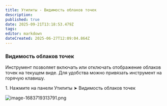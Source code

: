 ```yaml
---
title: Утилиты - Видимость облаков точек
description: 
published: true
date: 2025-09-21T13:18:53.479Z
tags: 
editor: markdown
dateCreated: 2025-06-27T12:09:04.864Z
---
```


### **Видимость облаков точек**

Инструмент позволяет включать или отключать отображение облаков точек на текущем виде. Для удобства можно привязать инструмент на горячую клавишу.

1\. Нажмите на панели Утилиты ➤ Видимость облаков точек

![image-1683719313791.png](https://lh7-rt.googleusercontent.com/docsz/AD_4nXdbc5XYNBJ3U2rzOr20I50CnBpWQl9sfs9DEQolelkWUPqm3JE68UkWotUUwha7TVoAPHqJUF307l51uqBZKpYmrceDso4n5n5rJLXVhp_pTNRSaXDK8QzFonfJ-hq414S_GeTtTg7GQFdZdUAarg?key=JdEBItDdM88qX7VZ4TKO9g)